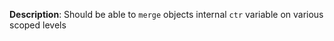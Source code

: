 __Description__: Should be able to `merge` objects internal `ctr` variable on various scoped levels
